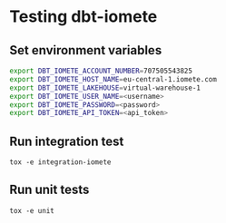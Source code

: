 # Testing dbt-iomete


## Set environment variables
```bash
export DBT_IOMETE_ACCOUNT_NUMBER=707505543825
export DBT_IOMETE_HOST_NAME=eu-central-1.iomete.com
export DBT_IOMETE_LAKEHOUSE=virtual-warehouse-1
export DBT_IOMETE_USER_NAME=<username>
export DBT_IOMETE_PASSWORD=<password>
export DBT_IOMETE_API_TOKEN=<api_token>
```

## Run integration test

```shell
tox -e integration-iomete
```

## Run unit tests
```shell
tox -e unit
```